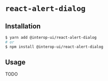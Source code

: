 # `react-alert-dialog`

## Installation

```sh
$ yarn add @interop-ui/react-alert-dialog
# or
$ npm install @interop-ui/react-alert-dialog
```

## Usage

TODO

